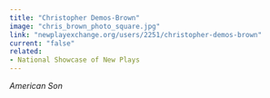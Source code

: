 ```yaml
---
title: "Christopher Demos-Brown"
image: "chris_brown_photo_square.jpg"
link: "newplayexchange.org/users/2251/christopher-demos-brown"
current: "false"
related:
- National Showcase of New Plays
---
```


*American Son*

